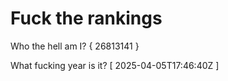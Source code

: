 # Fuck the rankings

Who the hell am I?
{ 26813141 }

What fucking year is it?
[ 2025-04-05T17:46:40Z ]
